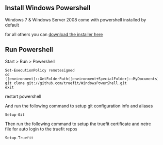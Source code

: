 Install Windows Powershell
--------------------------

Windows 7 & Windows Server 2008 come with powershell installed by default

for all others you can [download the installer here](http://support.microsoft.com/kb/968930)

Run Powershell
--------------

Start > Run > Powershell

	Set-ExecutionPolicy remotesigned
	cd ([environment]::GetFolderPath([environment+SpecialFolder]::MyDocuments))
	git clone git://github.com/truefit/WindowsPowerShell.git
	exit

restart powershell

And run the following command to setup git configuration info and aliases 

	Setup-Git
	
Then run the following command to setup the truefit certificate and netrc file for auto login to the truefit repos

	Setup-Truefit
